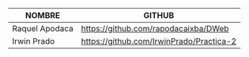 | NOMBRE               | GITHUB                    |
|----------------------|---------------------------|
| Raquel Apodaca       | https://github.com/rapodacaixba/DWeb |
| Irwin Prado          | https://github.com/IrwinPrado/Practica-2 |

